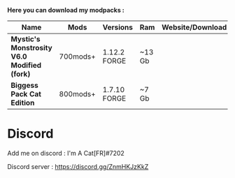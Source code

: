 **Here you can download my modpacks :**

| Name | Mods | Versions | Ram | Website/Download |
| ---- | ------------- | ----------- | ---------- | --- |
|**Mystic's Monstrosity V6.0 Modified (fork)** | 700mods+ | 1.12.2 FORGE| ~13 Gb | [<img src=https://media.forgecdn.net/avatars/130/458/636460205549127215.png height=16>](https://www.curseforge.com/minecraft/modpacks/mystics-monstrosity-v6-0-modified-fork)
|**Biggess Pack Cat Edition** | 800mods+ | 1.7.10 FORGE | ~7 Gb | [<img src=https://media.forgecdn.net/avatars/130/458/636460205549127215.png height=16>](https://www.curseforge.com/minecraft/modpacks/biggess-pack-cat-edition/files/4458946)


# Discord

Add me on discord : I'm A Cat[FR]#7202

Discord server : https://discord.gg/ZnmHKJzKkZ